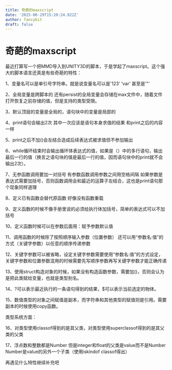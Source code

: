 ```yaml
---
title: 奇葩的maxscript
date: '2025-06-29T15:20:24.922Z'
author: fancybit
draft: false
---
```

<div class="header"><h1 class="single-title animate__animated animate__pulse animate__faster">奇葩的maxscript</h1></div>

<div class="content" id="content"><p>最近打算写一个把MMD导入到UNITY3D的脚本，于是学起了maxscript。这个强大的脚本语言还真是有些奇葩的特性：</p><p>1、变量名可以是单引号字符串。就是说变量名可以是'123’ ‘var’ 甚至是’"’</p><p>2、全局变量是跨脚本的 还有persist的全局变量会存储在max文件中，随着文件打开恢复之前存储的值，但是支持的类型受限。</p><p>3、默认顶层的变量是全局的，语句块中的变量是局部的</p><p><!-- raw HTML omitted -->4、print语句会输出2次 其中一次应该是语句本身求值的结果 和print之后的内容一样<!-- raw HTML omitted --></p><p>5、print之后不加()会左结合造成后续表达式被求值但不参加输出</p><p>6、while循环结束时会输出循环体表达式的值，如果是（）中的多行语句，输出最后一行的值（换言之语句块的值是最后一行的值，因而语句块中的print就不会输出2次）。</p><p>7、无参函数调用要加一对括号 有参数函数调用参数之间用空格间隔 如果参数是表达式需要加括号，否则函数调用会和最近的运算子左结合，这也是print语句那个现象同样道理</p><p>8、定义已有函数会替代原函数 好像没有函数重载</p><p>9、定义函数的时候不像手册里说的必须给执行体加括号，简单的表达式可以不加括号</p><p>10、定义函数时候可以在参数后面用：赋予参数默认值</p><p>11、调用函数的时候除了按照顺序输入参数（位置参数） 还可以用“参数名:值”的方式（关键字参数）以任意的顺序传递参数</p><p>12、关键字参数可以被省略，设定关键字参数需要使用“参数名:值”的方式设定，关键字参数和位置参数混用的时候需要先写顺序参数再写关键字参数才能正确传递</p><p>13、使用struct构造对象的时候，如果没有构造函数参数，需要加()，否则会认为是把此类赋给变量，也就是类型别名。</p><p>14、?可以表示最近执行的一条语句得到的结果，$可以表示当前选定的物体。</p><p>15、数值类型的对象之间赋值是副本，而字符串和其他类型的赋值则是引用。需要副本的时候使用copy函数。</p><p>类型系统方面：</p><p>16、对类型使用classof得到的是其父类，对类型使用superclassof得到的是其父类的父类</p><p><!-- raw HTML omitted -->17、浮点数和整数都是Number 但是integer和float的父类是value而不是Number Number是value的另外一个子类（使用iskindof classof得出）<!-- raw HTML omitted --></p><p><!-- raw HTML omitted --><!-- raw HTML omitted --></p><p><!-- raw HTML omitted -->再遇见什么特性继续补充吧<!-- raw HTML omitted --></p><!-- raw HTML omitted --></div>

